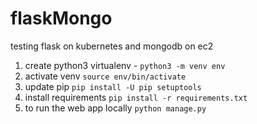 # flaskMongo

testing flask on kubernetes and mongodb on ec2
1. create python3 virtualenv - `python3 -m venv env`
2. activate venv `source env/bin/activate`
3. update pip `pip install -U pip setuptools`
4. install requirements `pip install -r requirements.txt`
5. to run the web app locally `python manage.py`
